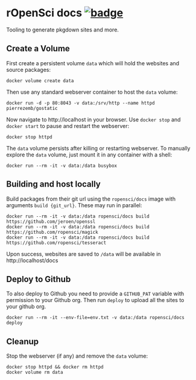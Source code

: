 # rOpenSci docs [![badge](https://images.microbadger.com/badges/image/ropensci/docs.svg)](https://cloud.docker.com/u/ropensci/repository/docker/ropensci/docs/general)

Tooling to generate pkgdown sites and more.

## Create a Volume

First create a persistent volume `data` which will hold the websites and source packages:

```
docker volume create data
```

Then use any standard webserver container to host the `data` volume:

```
docker run -d -p 80:8043 -v data:/srv/http --name httpd pierrezemb/gostatic
```

Now navigate to http://localhost in your browser. Use `docker stop` and `docker start` to pause and restart the webserver:

```
docker stop httpd
```

The `data` volume persists after killing or restarting webserver. To manually explore the `data` volume, just mount it in any container with a shell:

```
docker run --rm -it -v data:/data busybox
```


## Building and host locally

Build packages from their git url using the `ropensci/docs` image with arguments `build {git_url}`. These may run in parallel:

``` 
docker run --rm -it -v data:/data ropensci/docs build https://github.com/jeroen/openssl
docker run --rm -it -v data:/data ropensci/docs build https://github.com/ropensci/magick
docker run --rm -it -v data:/data ropensci/docs build https://github.com/ropensci/tesseract
```

Upon success, websites are saved to `/data` will be available in http://localhost/docs

## Deploy to Github

To also deploy to Github you need to provide a `GITHUB_PAT` variable with permission to your Github org. Then run `deploy` to upload all the sites to your github org.


```
docker run --rm -it --env-file=env.txt -v data:/data ropensci/docs deploy
```

## Cleanup

Stop the webserver (if any) and remove the `data` volume:

```
docker stop httpd && docker rm httpd
docker volume rm data
```
